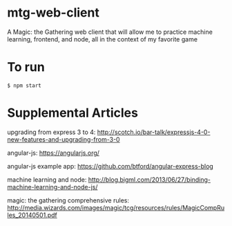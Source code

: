 mtg-web-client
==============

A Magic: the Gathering web client that will allow me to practice machine learning, frontend, and node, all in the context of my favorite game

To run
======
    $ npm start

Supplemental Articles
=====================
upgrading from express 3 to 4:
    http://scotch.io/bar-talk/expressjs-4-0-new-features-and-upgrading-from-3-0

angular-js:
    https://angularjs.org/
    
angular-js example app:
    https://github.com/btford/angular-express-blog

machine learning and node:
    http://blog.bigml.com/2013/06/27/binding-machine-learning-and-node-js/

magic: the gathering comprehensive rules:
    http://media.wizards.com/images/magic/tcg/resources/rules/MagicCompRules_20140501.pdf
